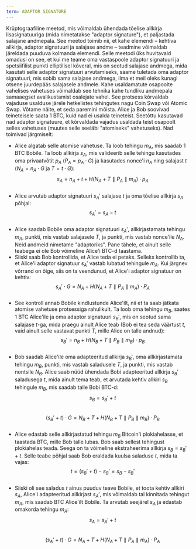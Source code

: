 ```yaml
---
term: ADAPTOR SIGNATURE
---
```


Krüptograafiline meetod, mis võimaldab ühendada tõelise allkirja lisasignatuuriga (mida nimetatakse "adaptor signature"), et paljastada salajane andmepala. See meetod toimib nii, et kahe elemendi – kehtiva allkirja, adaptor signatuuri ja salajase andme – teadmine võimaldab järeldada puuduva kolmanda elemendi. Selle meetodi üks huvitavaid omadusi on see, et kui me teame oma vastaspoole adaptor signatuuri ja spetsiifilist punkti elliptilisel kõveral, mis on seotud salajase andmega, mida kasutati selle adaptor signatuuri arvutamiseks, saame tuletada oma adaptor signatuuri, mis sobib sama salajase andmega, ilma et meil oleks kunagi otsene juurdepääs salajasele andmele. Kahe usaldamatute osapoolte vahelises vahetuses võimaldab see tehnika kahe tundliku andmepala samaaegset avalikustamist osalejate vahel. See protsess kõrvaldab vajaduse usalduse järele hetkelistes tehingutes nagu Coin Swap või Atomic Swap. Võtame näite, et seda paremini mõista. Alice ja Bob soovivad teineteisele saata 1 BTC, kuid nad ei usalda teineteist. Seetõttu kasutavad nad adaptor signatuure, et kõrvaldada vajadus usaldada teist osapoolt selles vahetuses (muutes selle seeläbi "atomiseks" vahetuseks). Nad toimivad järgmiselt:
* Alice algatab selle atomise vahetuse. Ta loob tehingu $m_A$, mis saadab 1 BTC Bobile. Ta loob allkirja $s_A$, mis valideerib selle tehingu kasutades oma privaatvõtit $p_A$ ($P_A = p_A \cdot G$) ja kasutades nonce'i $n_A$ ning salajast $t$ ($N_A = n_A \cdot G$ ja $T = t \cdot G$): 
$$s_A = n_A + t + H(N_A + T \parallel P_A \parallel m_A) \cdot p_A$$
&nbsp;
* Alice arvutab adaptor signatuuri $s_A'$ salajase $t$ ja oma tõelise allkirja $s_A$ põhjal:  
$$s_A' = s_A - t$$
&nbsp;
* Alice saadab Bobile oma adaptor signatuuri $s_A'$, allkirjastamata tehingu $m_A$, punkti, mis vastab salajasele $T$, ja punkti, mis vastab nonce'ile $N_A$. Neid andmeid nimetame "adaptoriks". Pane tähele, et ainult selle teabega ei ole Bob võimeline Alice'i BTC-d taastama.
* Siiski saab Bob kontrollida, et Alice teda ei petaks. Selleks kontrollib ta, et Alice'i adaptor signatuur $s_A'$ vastab lubatud tehingule $m_A$. Kui järgnev võrrand on õige, siis on ta veendunud, et Alice'i adaptor signatuur on kehtiv: 
$$s_A' \cdot G = N_A + H(N_A + T \parallel P_A \parallel m_A) \cdot P_A$$
&nbsp;
* See kontroll annab Bobile kindlustunde Alice'ilt, nii et ta saab jätkata atomise vahetuse protsessiga rahulikult. Ta loob oma tehingu $m_B$, saates 1 BTC Alice'ile ja oma adaptor signatuuri $s_B'$, mis on seotud sama salajase $t$-ga, mida praegu ainult Alice teab (Bob ei tea seda väärtust $t$, vaid ainult selle vastavat punkti $T$, mille Alice on talle andnud): $$s_B' = n_B + H(N_B + T \parallel P_B \parallel m_B) \cdot p_B$$
&nbsp;
* Bob saadab Alice'ile oma adapteeritud allkirja $s_B'$, oma allkirjastamata tehingu $m_B$, punkti, mis vastab saladusele $T$, ja punkti, mis vastab nontsile $N_B$. Alice saab nüüd ühendada Bobi adapteeritud allkirja $s_B'$ saladusega $t$, mida ainult tema teab, et arvutada kehtiv allkiri $s_B$ tehingule $m_B$, mis saadab talle Bobi BTC-d: $$s_B = s_B' + t$$
&nbsp;
$$(s_B' + t) \cdot G = N_B + T + H(N_B + T \parallel P_B \parallel m_B) \cdot P_B$$
&nbsp;
* Alice edastab selle allkirjastatud tehingu $m_B$ Bitcoin'i plokiahelasse, et taastada BTC, mille Bob talle lubas. Bob saab sellest tehingust plokiahelas teada. Seega on ta võimeline ekstraheerima allkirja $s_B = s_B' + t$. Selle teabe põhjal saab Bob eraldada kuulsa saladuse $t$, mida ta vajas:
$$t = (s_B' + t) - s_B' = s_B - s_B'$$
&nbsp;
* Siiski oli see saladus $t$ ainus puuduv teave Bobile, et toota kehtiv allkiri $s_A$, Alice'i adapteeritud allkirjast $s_A'$, mis võimaldab tal kinnitada tehingut $m_A$, mis saadab BTC Alice'ilt Bobile. Ta arvutab seejärel $s_A$ ja edastab omakorda tehingu $m_A$: $$s_A = s_A' + t$$
&nbsp;
$$(s_A' + t) \cdot G = N_A + T + H(N_A + T \parallel P_A \parallel m_A) \cdot P_A$$